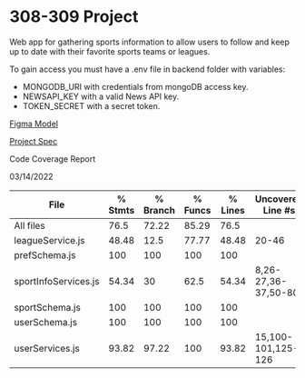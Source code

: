 # 308-309 Project
Web app for gathering sports information to allow users to follow and keep up to date with their favorite sports teams or leagues.

To gain access you must have a .env file in backend folder with variables:
- MONGODB_URI with credentials from mongoDB access key.
- NEWSAPI_KEY with a valid News API key.
- TOKEN_SECRET with a secret token.

[Figma Model](https://www.figma.com/file/f0ucVt7mll86NFlnncH12G/Main?node-id=0%3A1)

[Project Spec](https://docs.google.com/document/d/1CvLTWCfVWaoY2mrt_GCotynXVKvXM6Ump93yK021D_0/edit?usp=sharing)


Code Coverage Report

03/14/2022

File                  | % Stmts | % Branch | % Funcs | % Lines | Uncovered Line #s   
----------------------|---------|----------|---------|---------|---------------------
All files             |    76.5 |    72.22 |   85.29 |    76.5 |                     
 leagueService.js     |   48.48 |     12.5 |   77.77 |   48.48 | 20-46               
 prefSchema.js        |     100 |      100 |     100 |     100 |                     
 sportInfoServices.js |   54.34 |       30 |    62.5 |   54.34 | 8,26-27,36-37,50-80 
 sportSchema.js       |     100 |      100 |     100 |     100 | 
 userSchema.js        |     100 |      100 |     100 |     100 | 
 userServices.js      |   93.82 |    97.22 |     100 |   93.82 | 15,100-101,125-126 
